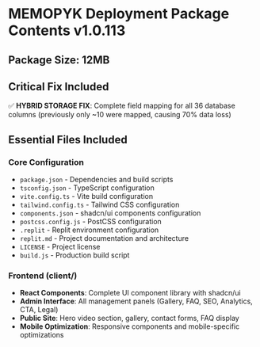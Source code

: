 # MEMOPYK Deployment Package Contents v1.0.113

## Package Size: 12MB

## Critical Fix Included
✅ **HYBRID STORAGE FIX**: Complete field mapping for all 36 database columns (previously only ~10 were mapped, causing 70% data loss)

## Essential Files Included

### Core Configuration
- `package.json` - Dependencies and build scripts
- `tsconfig.json` - TypeScript configuration  
- `vite.config.ts` - Vite build configuration
- `tailwind.config.ts` - Tailwind CSS configuration
- `components.json` - shadcn/ui components configuration
- `postcss.config.js` - PostCSS configuration
- `.replit` - Replit environment configuration
- `replit.md` - Project documentation and architecture
- `LICENSE` - Project license
- `build.js` - Production build script

### Frontend (client/)
- **React Components**: Complete UI component library with shadcn/ui
- **Admin Interface**: All management panels (Gallery, FAQ, SEO, Analytics, CTA, Legal)
- **Public Site**: Hero video section, gallery, contact forms, FAQ display
- **Mobile Optimization**: Responsive components and mobile-specific optimizations
- **Bilingual Support**: French/English language switching and content management

### Backend (server/)
- `index.ts` - Main server entry point
- `routes.ts` - API endpoints for all content types
- `hybrid-storage.ts` - **FIXED** storage system with complete field mapping
- `video-cache.ts` - Video streaming and caching system
- `db.ts` - Database connection and configuration
- `vite.ts` - Development server integration
- **Data Storage**: JSON fallback files for all content types

### Shared (shared/)
- `schema.ts` - Complete database schemas and TypeScript types for all 36 fields

### Static Assets (public/)
- Favicon and app icons
- Default images and placeholders
- Static assets for the website

## Features Ready for Deployment

### Content Management
- ✅ Gallery items with video/image management
- ✅ Hero video management with caching
- ✅ FAQ management with rich text editing
- ✅ Legal document management
- ✅ CTA section management
- ✅ SEO settings and meta tag management

### Data Synchronization
- ✅ Cross-environment sync between dev and production
- ✅ F5 refresh persistence for all admin changes
- ✅ Complete bidirectional database mapping

### Video System
- ✅ Universal video proxy for streaming
- ✅ Range request support for video seeking
- ✅ Fallback to Supabase CDN
- ✅ Hero video caching system

### Image Processing
- ✅ Image cropping and positioning
- ✅ Automatic thumbnail generation
- ✅ Static image optimization

### Multi-language Support
- ✅ French/English content management
- ✅ Language-specific uploads and content
- ✅ Bilingual SEO management

## Files Excluded (Not Needed for Deployment)
- Development logs and debug files
- Test scripts and verification tools  
- Temporary cache files
- Previous deployment attempts
- User-attached assets and documentation
- Node modules (will be installed via npm)

## Installation Requirements
- Node.js 18+ 
- PostgreSQL database (Neon)
- Supabase storage account
- Environment variables for database and storage connections

This package contains everything needed for a complete MEMOPYK deployment with the critical data persistence fix applied.